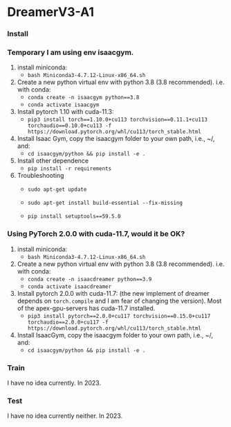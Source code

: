 # DreamerV3-A1

### Install 

### Temporary I am using env isaacgym.

1. install miniconda:
    - `bash Miniconda3-4.7.12-Linux-x86_64.sh`
2. Create a new python virtual env with python 3.8 (3.8 recommended). i.e. with conda:
    - `conda create -n isaacgym python==3.8`
    - `conda activate isaacgym`
3. Install pytorch 1.10 with cuda-11.3:
    - `pip3 install torch==1.10.0+cu113 torchvision==0.11.1+cu113 torchaudio==0.10.0+cu113 -f https://download.pytorch.org/whl/cu113/torch_stable.html`
3. Install Isaac Gym, copy the isaacgym folder to your own path, i.e., ~/, and:
   - `cd isaacgym/python && pip install -e .`
4. Install other dependence
   -  `pip install -r requirements` 
5. Troubleshooting
   - `sudo apt-get update`
   - `sudo apt-get install build-essential --fix-missing`

   - `pip install setuptools==59.5.0`


### Using PyTorch 2.0.0 with cuda-11.7, would it be OK?

1. install miniconda:
    - `bash Miniconda3-4.7.12-Linux-x86_64.sh`
2. Create a new python virtual env with python 3.8 (3.8 recommended). i.e. with conda:
    - `conda create -n isaacdreamer python==3.9`
    - `conda activate isaacdreamer`
3. Install pytorch 2.0.0 with cuda-11.7: (the new implement of dreamer depends on `torch.compile` and I am fear of changing the version). Most of the apex-gpu-servers has cuda-11.7 installed.
    - `pip3 install pytorch==2.0.0+cu117 torchvision==0.15.0+cu117 torchaudio==2.0.0+cu117 -f https://download.pytorch.org/whl/cu113/torch_stable.html`
4. Install IsaacGym, copy the isaacgym folder to your own path, i.e., ~/, and:
   - `cd isaacgym/python && pip install -e .`

### Train

I have no idea currently. In 2023.

### Test

I have no idea currently neither. In 2023.
